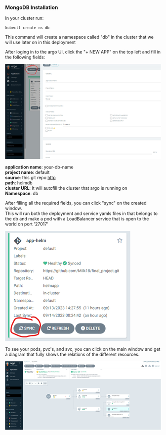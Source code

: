 ### MongoDB Installation


In your cluster run:

```
kubectl create ns db
```
This command will create a namespace called "db" in the cluster that we will use later on in this deployment

After loging in to the argo UI, click the "+ NEW APP" on the top left
and fill in the following fields:

![plot](../images/argo.png)

<b>application name</b>: your-db-name \
<b>project name</b>: default \
<b>source</b>: this git repo [http](https://github.com/Milk18/final_project.git) \
<b>path</b>: helmdb \
<b>cluster URL</b>: It will autofill the cluster that argo is running on \
<b>Namespace</b>: db

After filling all the required fields, you can click "sync" on the created window. \
This will run both the deployment and service yamls files in that belongs to the db
and make a pod with a LoadBalancer service that is open to the world on port '27017'

![plot](../images/mongosync.png)

To see your pods, pvc's, and svc, you can click on the main window and get a diagram
that fully shows the relations of the different resources. 

![plot](../images/argodiagram.png)